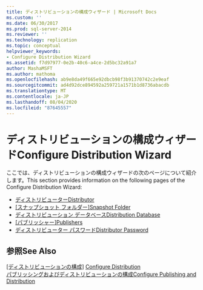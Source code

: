 ```yaml
---
title: ディストリビューションの構成ウィザード | Microsoft Docs
ms.custom: ''
ms.date: 06/30/2017
ms.prod: sql-server-2014
ms.reviewer: ''
ms.technology: replication
ms.topic: conceptual
helpviewer_keywords:
- Configure Distribution Wizard
ms.assetid: f7d97977-0e2b-40c6-a4ce-2d5bc32a91a7
author: MashaMSFT
ms.author: mathoma
ms.openlocfilehash: ab9e8da49f665e92dbcb98f3b91370742c2e9eaf
ms.sourcegitcommit: ad4d92dce894592a259721a1571b1d8736abacdb
ms.translationtype: MT
ms.contentlocale: ja-JP
ms.lasthandoff: 08/04/2020
ms.locfileid: "87645557"
---
```

# <a name="configure-distribution-wizard"></a><span data-ttu-id="4c88d-102">ディストリビューションの構成ウィザード</span><span class="sxs-lookup"><span data-stu-id="4c88d-102">Configure Distribution Wizard</span></span>
  <span data-ttu-id="4c88d-103">ここでは、ディストリビューションの構成ウィザードの次のページについて紹介します。</span><span class="sxs-lookup"><span data-stu-id="4c88d-103">This section provides information on the following pages of the Configure Distribution Wizard:</span></span>  
  
-   [<span data-ttu-id="4c88d-104">ディストリビューター</span><span class="sxs-lookup"><span data-stu-id="4c88d-104">Distributor</span></span>](distributor.md)
-   <span data-ttu-id="4c88d-105">[[スナップショット フォルダー]](snapshot-folder.md)</span><span class="sxs-lookup"><span data-stu-id="4c88d-105">[Snapshot Folder](snapshot-folder.md)</span></span>  
-   [<span data-ttu-id="4c88d-106">ディストリビューション データベース</span><span class="sxs-lookup"><span data-stu-id="4c88d-106">Distribution Database</span></span>](distribution-database.md)  
-   <span data-ttu-id="4c88d-107">[[パブリッシャー]](publishers.md)</span><span class="sxs-lookup"><span data-stu-id="4c88d-107">[Publishers](publishers.md)</span></span>  
-   [<span data-ttu-id="4c88d-108">ディストリビューター パスワード</span><span class="sxs-lookup"><span data-stu-id="4c88d-108">Distributor Password</span></span>](distributor-password.md)  
  
## <a name="see-also"></a><span data-ttu-id="4c88d-109">参照</span><span class="sxs-lookup"><span data-stu-id="4c88d-109">See Also</span></span>  
 <span data-ttu-id="4c88d-110">[[ディストリビューションの構成]](configure-distribution.md) </span><span class="sxs-lookup"><span data-stu-id="4c88d-110">[Configure Distribution](configure-distribution.md) </span></span>  
 [<span data-ttu-id="4c88d-111">パブリッシングおよびディストリビューションの構成</span><span class="sxs-lookup"><span data-stu-id="4c88d-111">Configure Publishing and Distribution</span></span>](configure-publishing-and-distribution.md)   

  
  

